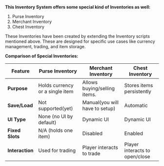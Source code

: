 **This Inventory System offers some special kind of Inventories as well:**

1. Purse Inventory
2. Merchant Inventory
3. Chest Inventory

These Inventories have been created by extending the Inventory scripts mentioned above. These are designed for specific use cases like currency management, trading, and item storage.

**Comparison of Special Inventories:**

| **Feature** | **Purse Inventory** | **Merchant Inventory** | **Chest Inventory** |
| --- | --- | --- | --- |
| **Purpose** | Holds currency or a single item | Allows buying/selling items. | Stores items persistently |
| **Save/Load** | Not supported(yet) | Manual(you will have to setup) | Automatic |
| **UI Type** | None (no UI by default) | Dynamic UI | Dynamic UI |
| **Fixed Slots** | N/A (holds one item) | Disabled | Enabled |
| **Interaction** | Used for trading | Player interacts to trade | Player interacts to open/close |
